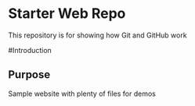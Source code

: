 # Starter Web Repo

This repository is for showing how Git and GitHub work

#Introduction


## Purpose

Sample website with plenty of files for demos